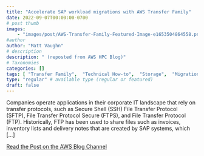 ```yaml
---
title: "Accelerate SAP workload migrations with AWS Transfer Family"
date: 2022-09-07T00:00:00-0700
# post thumb
images:
    - "images/post/AWS-Transfer-Family-Featured-Image-e1653504864558.png"
#author
author: "Matt Vaughn"
# description
description: " (reposted from AWS HPC Blog)"
# Taxonomies
categories: []
tags: [ "Transfer Family",  "Technical How-to",  "Storage",  "Migration & Transfer Services",  "Elastic File System (EFS)",  "hpcblog", ]
type: "regular" # available type (regular or featured)
draft: false
---
```


Companies operate applications in their corporate IT landscape that rely on transfer protocols, such as Secure Shell (SSH) File Transfer Protocol (SFTP), File Transfer Protocol Secure (FTPS), and File Transfer Protocol (FTP). Historically, FTP has been used to share files such as invoices, inventory lists and delivery notes that are created by SAP systems, which […]

<a href="https://aws.amazon.com/blogs/storage/accelerate-sap-workload-migrations-with-aws-transfer-family/" class="btn btn-primary btn-lg active" role="button" aria-pressed="true" style="margin-top: 8px;">Read the Post on the AWS Blog Channel</a>